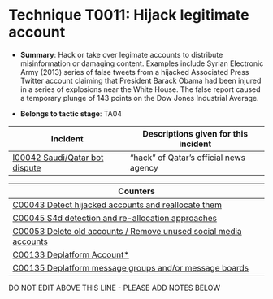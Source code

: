 # Technique T0011: Hijack legitimate account

* **Summary**: Hack or take over legimate accounts to distribute misinformation or damaging content. Examples include Syrian Electronic Army (2013) series of false tweets from a hijacked Associated Press Twitter account claiming that President Barack Obama had been injured in a series of explosions near the White House. The false report caused a temporary plunge of 143 points on the Dow Jones Industrial Average.

* **Belongs to tactic stage**: TA04


| Incident | Descriptions given for this incident |
| -------- | -------------------- |
| [I00042 Saudi/Qatar bot dispute](../incidents/I00042.md) | “hack” of Qatar’s official news agency |



| Counters |
| -------- |
| [C00043 Detect hijacked accounts and reallocate them ](../counters/C00043.md) |
| [C00045 S4d detection and re-allocation approaches](../counters/C00045.md) |
| [C00053 Delete old accounts / Remove unused social media accounts](../counters/C00053.md) |
| [C00133 Deplatform Account*](../counters/C00133.md) |
| [C00135 Deplatform message groups and/or message boards](../counters/C00135.md) |


DO NOT EDIT ABOVE THIS LINE - PLEASE ADD NOTES BELOW